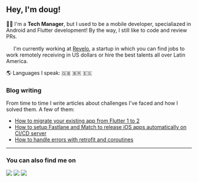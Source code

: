 ## Hey, I'm doug!

👨‍💻 I'm a **Tech Manager**, but I used to be a mobile developer, specialiazed in Android and Flutter development! By the way, I still like to code and review PRs.

<img src="https://user-images.githubusercontent.com/1608564/156902542-79c18e8d-b012-48de-8d20-afb7e23b49c9.png" width="16px"/> I'm currently working at [Revelo](http://revelo.io/), a startup in which you can find jobs to work remotely receiving in US dollars or hire the best talents all over Latin America.

🌎 Languages I speak: 🇬🇧 🇧🇷 🇪🇸


### Blog writing
From time to time I write articles about challenges I've faced and how I solved them. A few of them:

- [How to migrate your existing app from Flutter 1 to 2](https://medium.com/revelo-tech/how-to-migrate-your-existing-app-from-flutter-1-to-flutter-2-d48085f974c)
- [How to setup Fastlane and Match to release iOS apps automatically on CI/CD server](https://medium.com/revelo-tech/setting-up-automatic-ios-release-with-fastlane-and-match-on-ci-cd-server-16c3f1d79bc5)
- [How to handle errors with retrofit and coroutines](https://medium.com/@douglas.iacovelli/how-to-handle-errors-with-retrofit-and-coroutines-33e7492a912)

---

### You can also find me on

<a href="https://www.linkedin.com/in/douglasiacovelli/"><img src="https://img.shields.io/badge/LinkedIn-0077B5?style=for-the-badge&logo=linkedin&logoColor=white"/></a>
<a href="https://medium.com/@douglas.iacovelli"><img src="https://img.shields.io/badge/Medium-12100E?style=for-the-badge&logo=medium&logoColor=white"/></a>
<a href="https://twitter.com/iacovelli92"><img src="https://img.shields.io/badge/Twitter-1DA1F2?style=for-the-badge&logo=twitter&logoColor=white"/></a>

<!--I've already contributed to the Flutter repository and I've also 
--->
